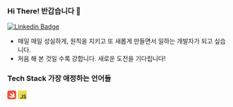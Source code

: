 ### Hi There! 반갑습니다 🙌 

[![Linkedin Badge](https://img.shields.io/badge/-LinkedIn-blue?style=flat-square&logo=Linkedin&logoColor=white&link=https://www.linkedin.com/in/minkyeong-ko/)](https://www.linkedin.com/in/minkyeong-ko/)
- 매일 매일 성실하게, 원칙을 지키고 또 새롭게 만들면서 일하는 개발자가 되고 싶습니다. 
- 처음 해 본 것일 수록 강합니다. 새로운 도전을 기다립니다!

### Tech Stack 가장 애정하는 언어들

<!--
**Minkyeong-Ko/Minkyeong-Ko** is a ✨ _special_ ✨ repository because its `README.md` (this file) appears on your GitHub profile.

Here are some ideas to get you started:

- 🔭 I’m currently working on ...
- 🌱 I’m currently learning ...
- 👯 I’m looking to collaborate on ...
- 🤔 I’m looking for help with ...
- 💬 Ask me about ...
- 📫 How to reach me: ...
- 😄 Pronouns: ...
- ⚡ Fun fact: ...
-->
	

<code><img height="20" src="https://raw.githubusercontent.com/github/explore/80688e429a7d4ef2fca1e82350fe8e3517d3494d/topics/swift/swift.png"></code>
<code><img height="20" src="https://raw.githubusercontent.com/github/explore/80688e429a7d4ef2fca1e82350fe8e3517d3494d/topics/javascript/javascript.png"></code>

